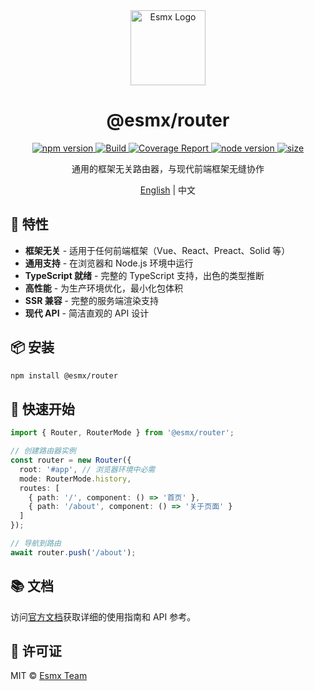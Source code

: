 <div align="center">
  <img src="https://www.esmnext.com/logo.svg?t=2025" width="120" alt="Esmx Logo" />
  <h1>@esmx/router</h1>
  
  <div>
    <a href="https://www.npmjs.com/package/@esmx/router">
      <img src="https://img.shields.io/npm/v/@esmx/router.svg" alt="npm version" />
    </a>
    <a href="https://github.com/esmnext/esmx/actions/workflows/build.yml">
      <img src="https://github.com/esmnext/esmx/actions/workflows/build.yml/badge.svg" alt="Build" />
    </a>
    <a href="https://www.esmnext.com/coverage/">
      <img src="https://img.shields.io/badge/coverage-live%20report-brightgreen" alt="Coverage Report" />
    </a>
    <a href="https://nodejs.org/">
      <img src="https://img.shields.io/node/v/@esmx/router.svg" alt="node version" />
    </a>
    <a href="https://bundlephobia.com/package/@esmx/router">
      <img src="https://img.shields.io/bundlephobia/minzip/@esmx/router" alt="size" />
    </a>
  </div>
  
  <p>通用的框架无关路由器，与现代前端框架无缝协作</p>
  
  <p>
    <a href="https://github.com/esmnext/esmx/blob/master/packages/router/README.md">English</a> | 中文
  </p>
</div>

## 🚀 特性

- **框架无关** - 适用于任何前端框架（Vue、React、Preact、Solid 等）
- **通用支持** - 在浏览器和 Node.js 环境中运行
- **TypeScript 就绪** - 完整的 TypeScript 支持，出色的类型推断
- **高性能** - 为生产环境优化，最小化包体积
- **SSR 兼容** - 完整的服务端渲染支持
- **现代 API** - 简洁直观的 API 设计

## 📦 安装

```bash
npm install @esmx/router
```

## 🚀 快速开始

```typescript
import { Router, RouterMode } from '@esmx/router';

// 创建路由器实例
const router = new Router({
  root: '#app', // 浏览器环境中必需
  mode: RouterMode.history,
  routes: [
    { path: '/', component: () => '首页' },
    { path: '/about', component: () => '关于页面' }
  ]
});

// 导航到路由
await router.push('/about');
```

## 📚 文档

访问[官方文档](https://www.esmnext.com)获取详细的使用指南和 API 参考。

## 📄 许可证

MIT © [Esmx Team](https://github.com/esmnext/esmx) 